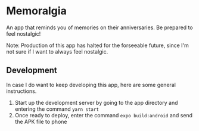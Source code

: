 # Memoralgia
An app that reminds you of memories on their anniversaries. Be prepared to feel nostalgic!

Note: Production of this app has halted for the forseeable future, since I'm not sure if I want to always feel nostalgic.

## Development
In case I do want to keep developing this app, here are some general instructions.

1. Start up the development server by going to the app directory and entering the command `yarn start`
2. Once ready to deploy, enter the command `expo build:android` and send the APK file to phone
